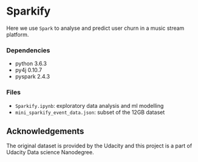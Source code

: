 # Sparkify

Here we use `Spark` to analyse and predict user churn in a music stream platform.

### Dependencies

 - python 3.6.3  
 - py4j 0.10.7 
 - pyspark 2.4.3 

### Files
 - `Sparkify.ipynb`: exploratory data analysis and ml modelling
 - `mini_sparkify_event_data.json`: subset of the 12GB dataset

## Acknowledgements

The original dataset is provided by the Udacity and this project is a part of Udacity Data science Nanodegree.